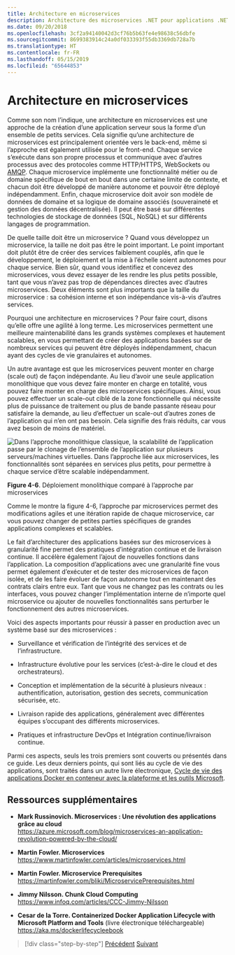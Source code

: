 ```yaml
---
title: Architecture en microservices
description: Architecture des microservices .NET pour applications .NET conteneurisées | Vue générale de l’architecture des microservices.
ms.date: 09/20/2018
ms.openlocfilehash: 3cf2a94140042d3cf76b5b63fe4e98638c56dbfe
ms.sourcegitcommit: 8699383914c24a0df033393f55db3369db728a7b
ms.translationtype: HT
ms.contentlocale: fr-FR
ms.lasthandoff: 05/15/2019
ms.locfileid: "65644853"
---
```

# <a name="microservices-architecture"></a>Architecture en microservices

Comme son nom l’indique, une architecture en microservices est une approche de la création d’une application serveur sous la forme d’un ensemble de petits services. Cela signifie qu’une architecture de microservices est principalement orientée vers le back-end, même si l’approche est également utilisée pour le front-end. Chaque service s’exécute dans son propre processus et communique avec d’autres processus avec des protocoles comme HTTP/HTTPS, WebSockets ou [AMQP](https://en.wikipedia.org/wiki/Advanced_Message_Queuing_Protocol). Chaque microservice implémente une fonctionnalité métier ou de domaine spécifique de bout en bout dans une certaine limite de contexte, et chacun doit être développé de manière autonome et pouvoir être déployé indépendamment. Enfin, chaque microservice doit avoir son modèle de données de domaine et sa logique de domaine associés (souveraineté et gestion des données décentralisée). Il peut être basé sur différentes technologies de stockage de données (SQL, NoSQL) et sur différents langages de programmation.

De quelle taille doit être un microservice ? Quand vous développez un microservice, la taille ne doit pas être le point important. Le point important doit plutôt être de créer des services faiblement couplés, afin que le développement, le déploiement et la mise à l’échelle soient autonomes pour chaque service. Bien sûr, quand vous identifiez et concevez des microservices, vous devez essayer de les rendre les plus petits possible, tant que vous n’avez pas trop de dépendances directes avec d’autres microservices. Deux éléments sont plus importants que la taille du microservice : sa cohésion interne et son indépendance vis-à-vis d’autres services.

Pourquoi une architecture en microservices ? Pour faire court, disons qu’elle offre une agilité à long terme. Les microservices permettent une meilleure maintenabilité dans les grands systèmes complexes et hautement scalables, en vous permettant de créer des applications basées sur de nombreux services qui peuvent être déployés indépendamment, chacun ayant des cycles de vie granulaires et autonomes.

Un autre avantage est que les microservices peuvent monter en charge (scale out) de façon indépendante. Au lieu d’avoir une seule application monolithique que vous devez faire monter en charge en totalité, vous pouvez faire monter en charge des microservices spécifiques. Ainsi, vous pouvez effectuer un scale-out ciblé de la zone fonctionnelle qui nécessite plus de puissance de traitement ou plus de bande passante réseau pour satisfaire la demande, au lieu d’effectuer un scale-out d’autres zones de l’application qui n’en ont pas besoin. Cela signifie des frais réduits, car vous avez besoin de moins de matériel.

![Dans l’approche monolithique classique, la scalabilité de l’application passe par le clonage de l’ensemble de l’application sur plusieurs serveurs/machines virtuelles. Dans l’approche liée aux microservices, les fonctionnalités sont séparées en services plus petits, pour permettre à chaque service d’être scalable indépendamment.](./media/image6.png)

**Figure 4-6**. Déploiement monolithique comparé à l’approche par microservices

Comme le montre la figure 4-6, l’approche par microservices permet des modifications agiles et une itération rapide de chaque microservice, car vous pouvez changer de petites parties spécifiques de grandes applications complexes et scalables.

Le fait d’architecturer des applications basées sur des microservices à granularité fine permet des pratiques d’intégration continue et de livraison continue. Il accélère également l’ajout de nouvelles fonctions dans l’application. La composition d’applications avec une granularité fine vous permet également d’exécuter et de tester des microservices de façon isolée, et de les faire évoluer de façon autonome tout en maintenant des contrats clairs entre eux. Tant que vous ne changez pas les contrats ou les interfaces, vous pouvez changer l’implémentation interne de n’importe quel microservice ou ajouter de nouvelles fonctionnalités sans perturber le fonctionnement des autres microservices.

Voici des aspects importants pour réussir à passer en production avec un système basé sur des microservices :

- Surveillance et vérification de l’intégrité des services et de l’infrastructure.

- Infrastructure évolutive pour les services (c’est-à-dire le cloud et des orchestrateurs).

- Conception et implémentation de la sécurité à plusieurs niveaux : authentification, autorisation, gestion des secrets, communication sécurisée, etc.

- Livraison rapide des applications, généralement avec différentes équipes s’occupant des différents microservices.

- Pratiques et infrastructure DevOps et Intégration continue/livraison continue.

Parmi ces aspects, seuls les trois premiers sont couverts ou présentés dans ce guide. Les deux derniers points, qui sont liés au cycle de vie des applications, sont traités dans un autre livre électronique, [Cycle de vie des applications Docker en conteneur avec la plateforme et les outils Microsoft](https://aka.ms/dockerlifecycleebook).

## <a name="additional-resources"></a>Ressources supplémentaires

- **Mark Russinovich. Microservices : Une révolution des applications grâce au cloud** \
  <https://azure.microsoft.com/blog/microservices-an-application-revolution-powered-by-the-cloud/>

- **Martin Fowler. Microservices** \
  <https://www.martinfowler.com/articles/microservices.html>

- **Martin Fowler. Microservice Prerequisites** \
  <https://martinfowler.com/bliki/MicroservicePrerequisites.html>

- **Jimmy Nilsson. Chunk Cloud Computing** \
  <https://www.infoq.com/articles/CCC-Jimmy-Nilsson>

- **Cesar de la Torre. Containerized Docker Application Lifecycle with Microsoft Platform and Tools** (livre électronique téléchargeable) \
  <https://aka.ms/dockerlifecycleebook>

>[!div class="step-by-step"]
>[Précédent](service-oriented-architecture.md)
>[Suivant](data-sovereignty-per-microservice.md)

